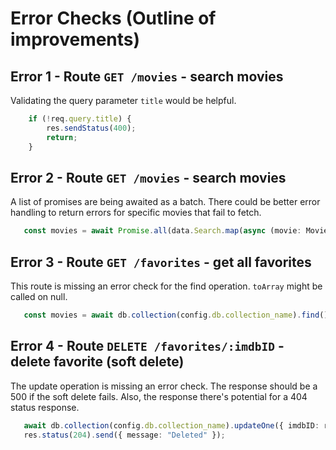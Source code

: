# Error Checks (Outline of improvements)

## Error 1 - Route `GET /movies` - search movies

Validating the query parameter `title` would be helpful.

```typescript
    if (!req.query.title) {
        res.sendStatus(400);
        return;
    }
```

## Error 2 - Route `GET /movies` - search movies

A list of promises are being awaited as a batch. There could be better error handling to return
errors for specific movies that fail to fetch.

```typescript
   const movies = await Promise.all(data.Search.map(async (movie: Movie) => get_movie_details(movie.imdbID)));
```

## Error 3 - Route `GET /favorites` - get all favorites

This route is missing an error check for the find operation. `toArray` might be called on null.

```typescript
   const movies = await db.collection(config.db.collection_name).find().toArray();
```

## Error 4 - Route `DELETE /favorites/:imdbID` - delete favorite (soft delete)

The update operation is missing an error check. The response should be a 500 if the soft delete fails.
Also, the response there's potential for a 404 status response.

```typescript
   await db.collection(config.db.collection_name).updateOne({ imdbID: req.params.imdbID }, { $set: { deleted: true } });
   res.status(204).send({ message: "Deleted" });
```
